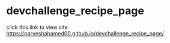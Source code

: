 # devchallenge_recipe_page
click this link to view site https://parveshahamed00.github.io/devchallenge_recipe_page/
